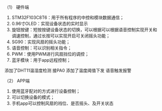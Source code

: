 （1） 硬件端
1.	STM32F103C8T6：用于所有程序的中控和模块数据通信；
2.	0.96寸OLED：实现设备状态的实时显示
3.	旋钮按键：短按按键设备状态的切换，可以根据可以根据语音控制实现开关和调速控制，通过长按可以实现开启可关闭摇头功能；
4.	SG90：实现风扇的摇头功能；
5.	语音控制：可以识别相关指令；
6.	PWM：使用PWM进行风扇挡位的调控；
7.	蓝牙模块：用于app远程控制；

添加了DHT11温湿度检测 接PA0
添加了温度阈值下发 语音触发报警

（2） APP端
1.	使用蓝牙配对的方式进行设备控制；
2.	可以切换设备的模式；
3.	手机app可以控制风扇的裆位、是否摇头、及开关状态
